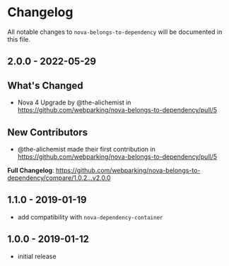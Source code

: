 # Changelog

All notable changes to `nova-belongs-to-dependency` will be documented in this file.

## 2.0.0 - 2022-05-29

## What's Changed
* Nova 4 Upgrade by @the-alichemist in https://github.com/webparking/nova-belongs-to-dependency/pull/5

## New Contributors
* @the-alichemist made their first contribution in https://github.com/webparking/nova-belongs-to-dependency/pull/5

**Full Changelog**: https://github.com/webparking/nova-belongs-to-dependency/compare/1.0.2...v2.0.0

## 1.1.0 - 2019-01-19

- add compatibility with `nova-dependency-container`

## 1.0.0 - 2019-01-12

- initial release
